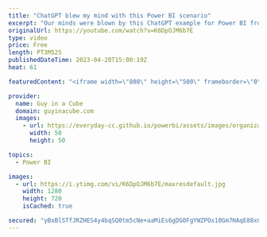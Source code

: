 ```yaml
---
title: "ChatGPT blew my mind with this Power BI scenario"
excerpt: "Our minds were blown by this ChatGPT example for Power BI from our friends Stephanie Bruno and Shannon Lindsay! Use ChatGPT to help get you pointed in the right direction and with a faster solution.  Power BI datasets CI/CD (the easy-ish way) https://data-witches.com/2023/03/31/power-bi-datasets-ci-cd-the-easy-ish-way/"
originalUrl: https://youtube.com/watch?v=K6DpOJM6b7E
type: video
price: Free
length: PT3M52S
publishedDateTime: 2023-04-20T15:00:19Z
heat: 61

featuredContent: "<iframe width=\"800\" height=\"500\" frameborder=\"0\" src=\"https://www.youtube.com/embed/K6DpOJM6b7E\" allow=\"accelerometer; autoplay; encrypted-media; gyroscope; picture-in-picture\" allowfullscreen></iframe>"

provider:
  name: Guy in a Cube
  domain: guyinacube.com
  images:
    - url: https://everyday-cc.github.io/powerbi/assets/images/organizations/guyinacube.com-50x50.jpg
      width: 50
      height: 50

topics:
  - Power BI

images:
  - url: https://i.ytimg.com/vi/K6DpOJM6b7E/maxresdefault.jpg
    width: 1280
    height: 720
    isCached: true

secured: "yBxBlSTfJRZHES4y4bqSQ0tm5cNe+aaMiEs6gDG0FgYWZPOx10Gm7HAqE88xGOgxGyJVmIGwLXZTvfKKbDpUoAIToWClrGY/xD91yyPQT4/4JihH1WuCmHnvrg/mYs74PCTCYmqQImHRRIt7/Jg99XwZzfVKnpAnWmNn0pbod1hzic95UGwXcjf8jv3QKdh4ht9XFc6XxZmDW+seJaJ6jR86+6bfhLqvlWcticY00MxG9YYru3yqYUZxWjMnUOTAh8RJraFUriNh6OiigbGScb7OSZ5gtfLu2Tq+EHaYyJCmmxYWNAVOwOVJ5JbaGEcMIZH3Lbt2HxJ8sq1qrAduVtqWk9Bs9JriRzTYHr0QffrST9UxtpNtQx/b/dli/7aqZc2vfVpaHe3niNJjean9s9LvQjntyWz0HcwFMpgCN6A=;KGRt2UiKj6+8la7lfc/jdA=="
---
```


